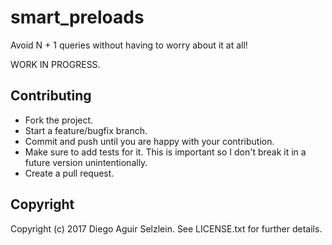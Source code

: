 # smart_preloads

Avoid N + 1 queries without having to worry about it at all!

WORK IN PROGRESS.

## Contributing

* Fork the project.
* Start a feature/bugfix branch.
* Commit and push until you are happy with your contribution.
* Make sure to add tests for it. This is important so I don't break it in a
future version unintentionally.
* Create a pull request.

## Copyright

Copyright (c) 2017 Diego Aguir Selzlein. See LICENSE.txt for further details.
